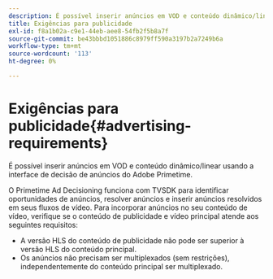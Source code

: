 ```yaml
---
description: É possível inserir anúncios em VOD e conteúdo dinâmico/linear usando a interface de decisão de anúncios do Adobe Primetime.
title: Exigências para publicidade
exl-id: f8a1b02a-c9e1-44eb-aee8-54fb2f5b8a7f
source-git-commit: be43bbbd1051886c8979ff590a3197b2a7249b6a
workflow-type: tm+mt
source-wordcount: '113'
ht-degree: 0%

---
```


# Exigências para publicidade{#advertising-requirements}

É possível inserir anúncios em VOD e conteúdo dinâmico/linear usando a interface de decisão de anúncios do Adobe Primetime.

<!--<a id="section_4889E0ED7A4241D98E61AD6C846B84B6"></a>-->

O Primetime Ad Decisioning funciona com TVSDK para identificar oportunidades de anúncios, resolver anúncios e inserir anúncios resolvidos em seus fluxos de vídeo.
Para incorporar anúncios no seu conteúdo de vídeo, verifique se o conteúdo de publicidade e vídeo principal atende aos seguintes requisitos:

* A versão HLS do conteúdo de publicidade não pode ser superior à versão HLS do conteúdo principal.
* Os anúncios não precisam ser multiplexados (sem restrições), independentemente do conteúdo principal ser multiplexado.
